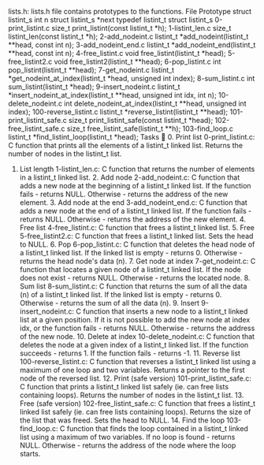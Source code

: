 lists.h: lists.h file contains prototypes to the functions.
File Prototype struct listint_s int n struct listint_s *next typedef listint_t struct listint_s 0-print_listint.c size_t print_listint(const listint_t *h); 1-listint_len.c size_t listint_len(const listint_t *h); 2-add_nodeint.c listint_t *add_nodeint(listint_t **head, const int n); 3-add_nodeint_end.c listint_t *add_nodeint_end(listint_t **head, const int n); 4-free_listint.c void free_listint(listint_t *head); 5-free_listint2.c void free_listint2(listint_t **head); 6-pop_listint.c int pop_listint(listint_t **head); 7-get_nodeint.c listint_t *get_nodeint_at_index(listint_t *head, unsigned int index); 8-sum_listint.c int sum_listint(listint_t *head); 9-insert_nodeint.c listint_t *insert_nodeint_at_index(listint_t **head, unsigned int idx, int n); 10-delete_nodeint.c int delete_nodeint_at_index(listint_t **head, unsigned int index); 100-reverse_listint.c listint_t *reverse_listint(listint_t **head); 101-print_listint_safe.c size_t print_listint_safe(const listint_t *head); 102-free_listint_safe.c size_t free_listint_safe(listint_t **h); 103-find_loop.c listint_t *find_listint_loop(listint_t *head); Tasks 📃 0. Print list
0-print_listint.c: C function that prints all the elements of a listint_t linked list. Returns the number of nodes in the listint_t list.
1.	List length
1-listint_len.c: C function that returns the number of elements in a listint_t linked list. 2. Add node
2-add_nodeint.c: C function that adds a new node at the beginning of a listint_t linked list. If the function fails - returns NULL. Otherwise - returns the address of the new element. 3. Add node at the end
3-add_nodeint_end.c: C function that adds a new node at the end of a listint_t linked list. If the function fails - returns NULL. Otherwise - returns the address of the new element. 4. Free list
4-free_listint.c: C function that frees a listint_t linked list. 5. Free
5-free_listint2.c: C function that frees a listint_t linked list. Sets the head to NULL. 6. Pop
6-pop_listint.c: C function that deletes the head node of a listint_t linked list. If the linked list is empty - returns 0. Otherwise - returns the head node's data (n). 7. Get node at index
7-get_nodeint.c: C function that locates a given node of a listint_t linked list. If the node does not exist - returns NULL. Otherwise - returns the located node. 8. Sum list
8-sum_listint.c: C function that returns the sum of all the data (n) of a listint_t linked list. If the linked list is empty - returns 0. Otherwise - returns the sum of all the data (n). 9. Insert
9-insert_nodeint.c: C function that inserts a new node to a listint_t linked list at a given position. If it is not possible to add the new node at index idx, or the function fails - returns NULL. Otherwise - returns the address of the new node. 10. Delete at index
10-delete_nodeint.c: C function that deletes the node at a given index of a listint_t linked list. If the function succeeds - returns 1. If the function fails - returns -1. 11. Reverse list
100-reverse_listint.c: C function that reverses a listint_t linked list using a maximum of one loop and two variables. Returns a pointer to the first node of the reversed list. 12. Print (safe version)
101-print_listint_safe.c: C function that prints a listint_t linked list safely (ie. can free lists containing loops). Returns the number of nodes in the listint_t list. 13. Free (safe version)
102-free_listint_safe.c: C function that frees a listint_t linked list safely (ie. can free lists containing loops). Returns the size of the list that was freed. Sets the head to NULL. 14. Find the loop
103-find_loop.c: C function that finds the loop contained in a listint_t linked list using a maximum of two variables. If no loop is found - returns NULL. Otherwise - returns the address of the node where the loop starts.


